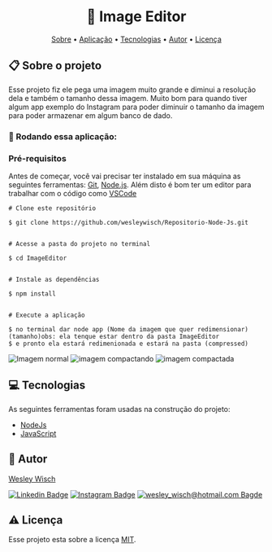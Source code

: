 
<h1  align="center"> 📜 Image Editor</h1>

  

<p  align="center"> <a  href="#sobre">Sobre</a> • <a  href="#aplicacao">Aplicação</a> • <a  href="#techs">Tecnologias</a> • <a  href="#autor">Autor</a> • <a  href="#licenca">Licença</a> </p>

<h2  id="sobre"> 📋 Sobre o projeto</h2>

Esse projeto fiz ele pega uma imagem muito grande e diminui a resolução dela e também o tamanho dessa imagem. Muito bom para quando tiver algum app exemplo do Instagram para poder diminuir o tamanho da imagem para poder armazenar em algum banco de dado.


<h3  id="aplicacao"> 🎲 Rodando essa aplicação: </h3>

 ### Pré-requisitos

Antes de começar, você vai precisar ter instalado em sua máquina as seguintes ferramentas: [Git](https://git-scm.com/), [Node.js](https://nodejs.org/). Além disto é bom ter um editor para trabalhar com o código como [VSCode](https://code.visualstudio.com/)

```
# Clone este repositório

$ git clone https://github.com/wesleywisch/Repositorio-Node-Js.git

  
# Acesse a pasta do projeto no terminal

$ cd ImageEditor

  
# Instale as dependências

$ npm install


# Execute a aplicação

$ no terminal dar node app (Nome da imagem que quer redimensionar)(tamanho)obs: ela tenque estar dentro da pasta ImageEditor
$ e pronto ela estará redimenionada e estará na pasta (compressed)
```

![Imagem normal](https://user-images.githubusercontent.com/79159487/120938368-5a023480-c6e0-11eb-85be-0c00787b4555.png)
![imagem compactando](https://user-images.githubusercontent.com/79159487/120938372-5c648e80-c6e0-11eb-9ee4-b056e8c4007e.png)
![imagem compactada](https://user-images.githubusercontent.com/79159487/120938374-5e2e5200-c6e0-11eb-8553-1a43e60c626e.png)


<h2  id="techs"> 💻 Tecnologias</h2>

As seguintes ferramentas foram usadas na construção do projeto:

- [NodeJs]()
- [JavaScript]()

<h2  id="autor"> 🦸 Autor</h2>

[Wesley Wisch](https://www.linkedin.com/in/wesley-wisch)

[![Linkedin Badge](https://img.shields.io/badge/-LinkedIn-blue?style=flat-square-border&logo=Linkedin&logoColor=white&link=https://www.linkedin.com/in/wesley-wisch/)](https://www.linkedin.com/in/wesley-wisch) [![Instagram Badge](https://img.shields.io/badge/-Instagram-CC0000?style=flat-square-border&logo=Instagram&logoColor=white&link=https://www.instagram.com/wesley_wisch/)](https://www.instagram.com/wesley_wisch/) [![wesley_wisch@hotmail.com Bagde](https://img.shields.io/badge/wesley_wisch-2e7eea?style=flat-square-border&logo=microsoft-outlook&logoColor=white)](mailto:wesley_wisch@hotmail.com)
 
<h2  id="licenca"> ⚠️ Licença</h2>

Esse projeto esta sobre a licença [MIT](https://github.com/wesleywisch/Repositorio-Node-Js/blob/main/LICENSE).